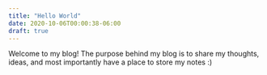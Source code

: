 ```yaml
---
title: "Hello World"
date: 2020-10-06T00:00:38-06:00
draft: true
---
```

Welcome to my blog! The purpose behind my blog is to share my thoughts, ideas, and most importantly have a place to store my notes :) 

